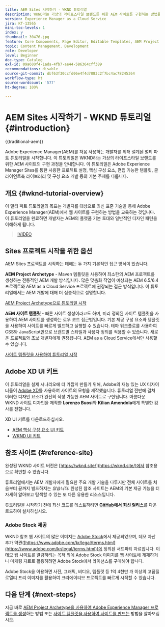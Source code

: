 ```yaml
---
title: AEM Sites 시작하기 - WKND 튜토리얼
description: WKND라는 가상의 라이프스타일 브랜드를 위한 AEM 사이트를 구현하는 방법을 알아봅니다. 프로젝트 설정, Maven Archetype, 핵심 구성 요소, 편집 가능한 템플릿, 클라이언트 라이브러리 및 구성 요소 개발 등 Experience Manager의 기본 주제를 단계별로 자세히 살펴봅니다.
version: Experience Manager as a Cloud Service
jira: KT-13565
mini-toc-levels: 1
index: y
thumbnail: 30476.jpg
feature: Core Components, Page Editor, Editable Templates, AEM Project Archetype
topic: Content Management, Development
role: Developer
level: Beginner
doc-type: Catalog
exl-id: 09a600f4-1ada-4fb7-ae44-586364cff389
recommendations: disable
source-git-commit: dbf63f30ccfd06e4f4d7883c2f7bc4ac78245364
workflow-type: ht
source-wordcount: '577'
ht-degree: 100%

---
```


# AEM Sites 시작하기 - WKND 튜토리얼 {#introduction}

{{traditional-aem}}

Adobe Experience Manager(AEM)를 처음 사용하는 개발자를 위해 설계된 멀티 파트 튜토리얼을 시작합니다. 이 튜토리얼은 WKND라는 가상의 라이프스타일 브랜드를 위한 AEM 사이트의 구현 과정을 안내합니다. 이 튜토리얼은 Adobe Experience Manager Sites를 통한 사용한 프로젝트 설정, 핵심 구성 요소, 편집 가능한 템플릿, 클라이언트측 라이브러리 및 구성 요소 개발 등의 기본 주제를 다룹니다.

## 개요 {#wknd-tutorial-overview}

이 멀티 파트 튜토리얼의 목표는 개발자를 대상으로 최신 표준 기술을 통해 Adobe Experience Manager(AEM)에서 웹 사이트를 구현하는 방법을 교육하는 것입니다. 이 튜토리얼을 완료하면 개발자는 AEM의 플랫폼 기본 토대와 일반적인 디자인 패턴을 이해하게 됩니다.

>[!VIDEO](https://video.tv.adobe.com/v/36102?quality=12&learn=on&captions=kor)

## Sites 프로젝트 시작을 위한 옵션

AEM Sites 프로젝트를 시작하는 데에는 두 가지 기본적인 접근 방식이 있습니다.

**AEM Project Archetype** - Maven 템플릿을 사용하여 최소한의 AEM 프로젝트를 생성하는 전통적인 AEM 개발 방식입니다. 많은 맞춤화 작업이 예상되는 AEM 6.5/6.4 프로젝트와 AEM as a Cloud Service 프로젝트에 권장되는 접근 방식입니다. 이 튜토리얼에서는 AEM 개발에 대해 더 심층적으로 설명합니다.

[AEM Project Archetype으로 튜토리얼 시작](./project-archetype/overview.md)

**AEM 사이트 템플릿** - 빠른 사이트 생성이라고도 하며, 미리 정의된 사이트 템플릿을 사용하여 AEM 사이트를 생성하는 로우 코드 접근법입니다. 기본 제공 구성 요소와 템플릿을 사용하여 사이트를 빠르게 빌드하고 실행할 수 있습니다. 테마 워크플로를 사용하여 CSS와 JavaScript만으로 브랜드별 스타일과 사용자 정의를 적용할 수 있습니다. 새로운 프로젝트와 초보 개발자에게 권장됩니다. AEM as a Cloud Service에서만 사용할 수 있습니다.

[사이트 템플릿을 사용하여 튜토리얼 시작](./site-template/create-site.md)

## Adobe XD UI 키트

이 튜토리얼을 실제 시나리오에 더 가깝게 만들기 위해, Adobe의 재능 있는 UX 디자이너들이 [Adobe XD](https://www.adobe.com/kr/products/xd.html)를 사용하여 사이트의 모형을 제작했습니다. 튜토리얼 전반에 걸쳐 이러한 디자인 요소가 완전히 작성 가능한 AEM 사이트로 구현됩니다. 아름다운 WKND 사이트 디자인을 제작한 **Lorenzo Buosi**&#x200B;와 **Kilian Amendola**&#x200B;에게 특별한 감사를 전합니다.

XD UI 키트를 다운로드하십시오.

* [AEM 핵심 구성 요소 UI 키트](assets/overview/AEM-CoreComponents-UI-Kit.xd)
* [WKND UI 키트](https://github.com/adobe/aem-guides-wknd/releases/download/aem-guides-wknd-0.0.2/AEM_UI-kit-WKND.xd)

## 참조 사이트 {#reference-site}

완성된 WKND 사이트 버전은 [https://wknd.site/](https://wknd.site/)에서 참조용으로 확인할 수 있습니다.

튜토리얼에서는 AEM 개발자에게 필요한 주요 개발 기술을 다루지만 전체 사이트를 처음부터 끝까지 빌드하지는 *않습니다*. 완성된 참조 사이트는 AEM의 기본 제공 기능을 더 자세히 알아보고 탐색할 수 있는 또 다른 유용한 리소스입니다.

튜토리얼을 시작하기 전에 최신 코드를 테스트하려면 **[GitHub에서 최신 릴리스](https://github.com/adobe/aem-guides-wknd/releases/latest)**&#x200B;를 다운로드하여 설치하십시오.

### Adobe Stock 제공

WKND 참조 웹 사이트의 많은 이미지는 [Adobe Stock](https://stock.adobe.com/)에서 제공되었으며, 데모 자산 추가 약관([https://www.adobe.com/kr/legal/terms.html](https://www.adobe.com/kr/legal/terms.html))에 정의된 서드파티 자료입니다. 이 데모 웹 사이트를 열람하려는 목적 외에 Adobe Stock 이미지를 웹 사이트에 게재하거나 마케팅 자료로 활용하려면 Adobe Stock에서 라이선스를 구매해야 합니다.

Adobe Stock을 이용하면 사진, 그래픽, 비디오, 템플릿 등 1억 4천만 개 이상의 고품질 로열티 프리 이미지를 활용하여 크리에이티브 프로젝트를 빠르게 시작할 수 있습니다.

## 다음 단계 {#next-steps}

지금 바로 [AEM Project Archetype을 사용하여 Adobe Experience Manager 프로젝트를 생성](./project-archetype/overview.md)하는 방법 또는 [사이트 템플릿을 사용하여 사이트를 만드는](./site-template/create-site.md) 방법을 알아보십시오.
